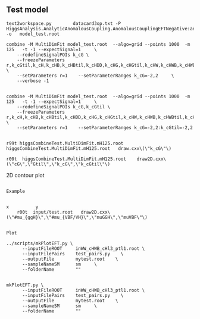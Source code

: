 Test model
----

    text2workspace.py        datacard3op.txt -P HiggsAnalysis.AnalyticAnomalousCoupling.AnomalousCouplingEFTNegative:analiticAnomalousCouplingEFTNegative   -o   model_test.root   
    
    combine -M MultiDimFit model_test.root  --algo=grid --points 1000  -m 125   -t -1 --expectSignal=1     \
        --redefineSignalPOIs k_cG \
        --freezeParameters r,k_cGtil,k_cH,k_cHB,k_cHBtil,k_cHDD,k_cHG,k_cHGtil,k_cHW,k_cHWB,k_cHWBtil,k_cHWtil,k_cHbox,k_cHd,k_cHe,k_cHl1,k_cHl3,k_cHq1,k_cHq3,k_cHu,k_cHudAbs,k_cHudPh,k_cW,k_cWtil,k_cdBAbs,k_cdBPh,k_cdGAbs,k_cdGPh,k_cdHAbs,k_cdHPh,k_cdWAbs,k_cdWPh,k_cdd,k_cdd1,k_ceBAbs,k_ceBPh,k_ceHAbs,k_ceHPh,k_ceWAbs,k_ceWPh,k_ced,k_cee,k_ceu,k_cld,k_cle,k_cledqAbs,k_cledqPh,k_clequ1Abs,k_clequ1Ph,k_clequ3Abs,k_clequ3Ph,k_cll,k_cll1,k_clq1,k_clq3,k_clu,k_cqd1,k_cqd8,k_cqe,k_cqq1,k_cqq11,k_cqq3,k_cqq31,k_cqu1,k_cqu8,k_cquqd1Abs,k_cquqd1Ph,k_cquqd8Abs,k_cquqd8Ph,k_cuBAbs,k_cuBPh,k_cuGAbs,k_cuGPh,k_cuHAbs,k_cuHPh,k_cuWAbs,k_cuWPh,k_cud1,k_cud8,k_cuu,k_cuu1   \
        --setParameters r=1    --setParameterRanges k_cG=-2,2     \
        --verbose -1
    
    
    combine -M MultiDimFit model_test.root  --algo=grid --points 1000  -m 125   -t -1 --expectSignal=1     \
        --redefineSignalPOIs k_cG,k_cGtil \
        --freezeParameters r,k_cH,k_cHB,k_cHBtil,k_cHDD,k_cHG,k_cHGtil,k_cHW,k_cHWB,k_cHWBtil,k_cHWtil,k_cHbox,k_cHd,k_cHe,k_cHl1,k_cHl3,k_cHq1,k_cHq3,k_cHu,k_cHudAbs,k_cHudPh,k_cW,k_cWtil,k_cdBAbs,k_cdBPh,k_cdGAbs,k_cdGPh,k_cdHAbs,k_cdHPh,k_cdWAbs,k_cdWPh,k_cdd,k_cdd1,k_ceBAbs,k_ceBPh,k_ceHAbs,k_ceHPh,k_ceWAbs,k_ceWPh,k_ced,k_cee,k_ceu,k_cld,k_cle,k_cledqAbs,k_cledqPh,k_clequ1Abs,k_clequ1Ph,k_clequ3Abs,k_clequ3Ph,k_cll,k_cll1,k_clq1,k_clq3,k_clu,k_cqd1,k_cqd8,k_cqe,k_cqq1,k_cqq11,k_cqq3,k_cqq31,k_cqu1,k_cqu8,k_cquqd1Abs,k_cquqd1Ph,k_cquqd8Abs,k_cquqd8Ph,k_cuBAbs,k_cuBPh,k_cuGAbs,k_cuGPh,k_cuHAbs,k_cuHPh,k_cuWAbs,k_cuWPh,k_cud1,k_cud8,k_cuu,k_cuu1   \
        --setParameters r=1    --setParameterRanges k_cG=-2,2:k_cGtil=-2,2      
    

    r99t higgsCombineTest.MultiDimFit.mH125.root  higgsCombineTest.MultiDimFit.mH125.root   draw.cxx\(\"k_cG\"\)

    r00t  higgsCombineTest.MultiDimFit.mH125.root    draw2D.cxx\(\"cG\",\"Gtil\",\"k_cG\",\"k_cGtil\"\)    

    

2D contour plot
~~~

Example

                                                                          x          y
    r00t  input/test.root   draw2D.cxx\(\"#mu_{ggH}\",\"#mu_{VBF/VH}\",\"muGGH\",\"muVBF\"\)    
                                                     
    
Plot
~~~

    ../scripts/mkPlotEFT.py \
          --inputFileROOT     inWW_cHWB_cHl3_ptl1.root \
          --inputFilePairs    test_pairs.py    \
          --outputFile        mytest.root    \
          --sampleNameSM      sm     \
          --folderName        ""   

          
    mkPlotEFT.py \
          --inputFileROOT     inWW_cHWB_cHl3_ptl1.root \
          --inputFilePairs    test_pairs.py    \
          --outputFile        mytest.root    \
          --sampleNameSM      sm     \
          --folderName        ""   
     
     
      
 
    
    